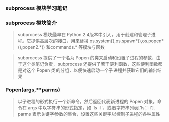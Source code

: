 ### subprocess 模块学习笔记

### subprocess 模块简介
> subprocess 模块最早在 Python 2.4版本中引入，用于创建和管理子进程。它提供高层次的接口，用来替换 os.system(),os.spawn\*(),os.popen\*(),popen2.\*() 和commands.\* 等模块与函数

>subprocess 提供了一个名为 Popen 的类来启动和设置子进程的参数，由于这个类笔记负责，subprocess 还提供了若干便利函数，这些便利函数都是对这个 Popen 类的分组，以便快速启动一个子进程并获取它们的输出结果

### Popen(args,**parms)
> 以子进程的形式执行一个新命令，然后返回代表新进程的 Popen 对象。命令在 args 中以字符串的形式指定，如 'ls -l'，或者字符串列表['ls','-l']. parms 表示关键字参数的集合，设置这些关键字以控制子进程的各种属性

